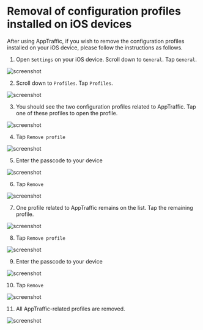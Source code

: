 # Removal of configuration profiles installed on iOS devices

After using AppTraffic, if you wish to remove the configuration profiles installed on your iOS device, please follow the instructions as follows. 

1. Open `Settings` on your iOS device.  Scroll down to `General`.  Tap `General`.

![screenshot](res/remove_ios_profiles/01_settings_general.png)

2. Scroll down to `Profiles`.  Tap `Profiles`.

![screenshot](res/remove_ios_profiles/02_scroll_down_profiles.png)

3. You should see the two configuration profiles related to AppTraffic.  Tap one of these profiles to open the profile.   

![screenshot](res/remove_ios_profiles/03_profile_list_twoprofiles.png)

4. Tap `Remove profile`

![screenshot](res/remove_ios_profiles/04_remove_profile.png)

5. Enter the passcode to your device

![screenshot](res/remove_ios_profiles/05_enter_passcode.png)

6. Tap `Remove`

![screenshot](res/remove_ios_profiles/06_remove.png)

7. One profile related to AppTraffic remains on the list.  Tap the remaining profile.  

![screenshot](res/remove_ios_profiles/07_profile_list_oneprofile.png)

8. Tap `Remove profile`

![screenshot](res/remove_ios_profiles/08_remove_profile.png)

9. Enter the passcode to your device

![screenshot](res/remove_ios_profiles/09_enter_passcode.png)

10. Tap `Remove`

![screenshot](res/remove_ios_profiles/10_remove.png)

11. All AppTraffic-related profiles are removed.

![screenshot](res/remove_ios_profiles/11_profile_list_empty.png)
